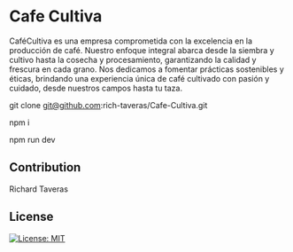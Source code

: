 # Cafe Cultiva

CaféCultiva es una empresa comprometida con la excelencia en la producción de café. Nuestro enfoque integral abarca desde la siembra y cultivo hasta la cosecha y procesamiento, garantizando la calidad y frescura en cada grano. Nos dedicamos a fomentar prácticas sostenibles y éticas, brindando una experiencia única de café cultivado con pasión y cuidado, desde nuestros campos hasta tu taza.


git clone git@github.com:rich-taveras/Cafe-Cultiva.git

npm i

npm run dev

## Contribution
Richard Taveras

## License

[![License: MIT](https://img.shields.io/badge/License-MIT-yellow.svg)](https://opensource.org/licenses/MIT)
